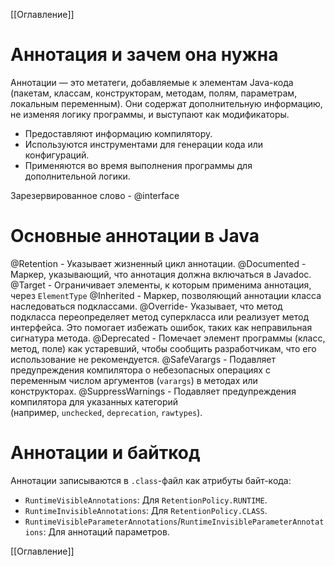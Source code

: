 [[Оглавление]]

# Аннотация и зачем она нужна

Аннотации — это метатеги, добавляемые к элементам Java-кода (пакетам, классам, конструкторам, методам, полям, параметрам, локальным переменным). Они содержат дополнительную информацию, не изменяя логику программы, и выступают как модификаторы.
- Предоставляют информацию компилятору. 
- Используются инструментами для генерации кода или конфигураций. 
- Применяются во время выполнения программы для дополнительной логики.
  
Зарезервированное слово - @interface
# Основные аннотации в Java

@Retention - Указывает жизненный цикл аннотации.
@Documented - Маркер, указывающий, что аннотация должна включаться в Javadoc.
@Target - Ограничивает элементы, к которым применима аннотация, через `ElementType`
@Inherited - Маркер, позволяющий аннотации класса наследоваться подклассами.
@Override- Указывает, что метод подкласса переопределяет метод суперкласса или реализует метод интерфейса. Это помогает избежать ошибок, таких как неправильная сигнатура метода.
@Deprecated - Помечает элемент программы (класс, метод, поле) как устаревший, чтобы сообщить разработчикам, что его использование не рекомендуется.
@SafeVarargs - Подавляет предупреждения компилятора о небезопасных операциях с переменным числом аргументов (`varargs`) в методах или конструкторах.
@SuppressWarnings - Подавляет предупреждения компилятора для указанных категорий (например, `unchecked`, `deprecation`, `rawtypes`).
# Аннотации и байткод

Аннотации записываются в `.class`-файл как атрибуты байт-кода: 
- `RuntimeVisibleAnnotations`: Для `RetentionPolicy.RUNTIME`. 
- `RuntimeInvisibleAnnotations`: Для `RetentionPolicy.CLASS`. 
- `RuntimeVisibleParameterAnnotations`/`RuntimeInvisibleParameterAnnotations`: Для аннотаций параметров.

[[Оглавление]]